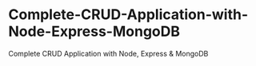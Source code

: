 # Complete-CRUD-Application-with-Node-Express-MongoDB
Complete CRUD Application with Node, Express &amp; MongoDB 
